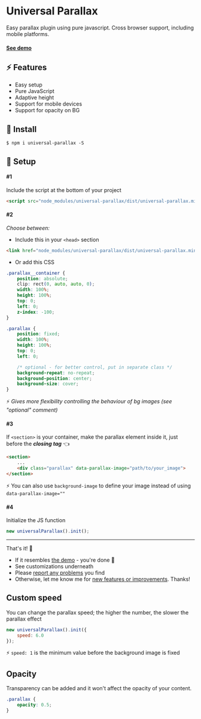 # Universal Parallax
Easy parallax plugin using pure javascript. Cross browser support, including mobile platforms.

#### [See demo](https://marrio-h.github.io/universal-parallax/demo/)


## :zap: Features
- Easy setup
- Pure JavaScript
- Adaptive height
- Support for mobile devices
- Support for opacity on BG

## :floppy_disk: Install
`$ npm i universal-parallax -S`

## :rocket: Setup
#### #1
Include the script at the bottom of your project

```html
<script src="node_modules/universal-parallax/dist/universal-parallax.min.js"></script>
```

#### #2
_Choose between:_

- Include this in your `<head>` section

```html
<link href="node_modules/universal-parallax/dist/universal-parallax.min.css" rel="stylesheet">
```

- Or add this CSS

```css
.parallax__container {
	position: absolute;
	clip: rect(0, auto, auto, 0);
	width: 100%;
	height: 100%;
	top: 0;
	left: 0;
	z-index: -100;
}

.parallax {
	position: fixed;
	width: 100%;
	height: 100%;
	top: 0;
	left: 0;

	/* optional - for better control, put in separate class */
	background-repeat: no-repeat;
	background-position: center;
	background-size: cover;
}
```
:zap: _Gives more flexibility controlling the behaviour of bg images (see "optional" comment)_

#### #3
If `<section>` is your container, make the parallax element inside it, just before the **_closing tag_** :point_left:

```html
<section>
	...
	<div class="parallax" data-parallax-image="path/to/your_image">
</section>
```

:zap: You can also use `background-image` to define your image instead of using `data-parallax-image=""`

#### #4
Initialize the JS function

```js
new universalParallax().init();
```

---
That's it! :checkered_flag:
- If it resembles [the demo](https://marrio-h.github.io/universal-parallax/demo/) - you're done :tada:
- See customizations underneath
- Please [report any problems](https://github.com/marrio-h/universal-parallax/issues) you find
- Otherwise, let me know me for [new features or improvements](https://github.com/marrio-h/universal-parallax/projects/1#column-3080421). Thanks!

## Custom speed
You can change the parallax speed; the higher the number, the slower the parallax effect

```js
new universalParallax().init({
	speed: 6.0
});
```

:zap: `speed: 1` is the minimum value before the background image is fixed


## Opacity
Transparency can be added and it won't affect the opacity of your content.

```css
.parallax {
	opacity: 0.5;
}
```
